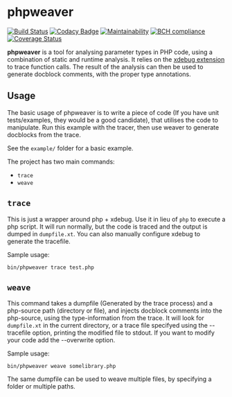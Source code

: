 phpweaver
===
[![Build Status](https://travis-ci.org/AJenbo/php-tracer-weaver.svg?branch=master)](https://travis-ci.org/AJenbo/php-tracer-weaver)
[![Codacy Badge](https://api.codacy.com/project/badge/Grade/cc2ad72a9e4c47a9bbc84037a29857a8)](https://www.codacy.com/app/AJenbo/php-tracer-weaver?utm_source=github.com&amp;utm_medium=referral&amp;utm_content=AJenbo/php-tracer-weaver&amp;utm_campaign=Badge_Grade)
[![Maintainability](https://api.codeclimate.com/v1/badges/412a2f0203c7ed255bee/maintainability)](https://codeclimate.com/github/AJenbo/php-tracer-weaver/maintainability)
[![BCH compliance](https://bettercodehub.com/edge/badge/AJenbo/php-tracer-weaver?branch=master)](https://bettercodehub.com/)
[![Coverage Status](https://coveralls.io/repos/github/AJenbo/php-tracer-weaver/badge.svg?branch=master)](https://coveralls.io/github/AJenbo/php-tracer-weaver?branch=master)

**phpweaver** is a tool for analysing parameter types in PHP code, using a combination of static and runtime analysis. It relies on the [xdebug extension](http://www.xdebug.org/docs/execution_trace) to trace function calls. The result of the analysis can then be used to generate docblock comments, with the proper type annotations.

Usage
---

The basic usage of phpweaver is to write a piece of code (If you have unit tests/examples, they would be a good candidate), that utilises the code to manipulate. Run this example with the tracer, then use weaver to generate docblocks from the trace.

See the `example/` folder for a basic example.

The project has two main commands:

* `trace`
* `weave`

`trace`
---

This is just a wrapper around php + xdebug. Use it in lieu of `php` to execute a php script. It will run normally, but the code is traced and the output is dumped in `dumpfile.xt`. You can also manually configure xdebug to generate the tracefile.

Sample usage:

    bin/phpweaver trace test.php

`weave`
---

This command takes a dumpfile (Generated by the trace process) and a php-source path (directory or file), and injects docblock comments into the php-source, using the type-information from the trace. It will look for `dumpfile.xt` in the current directory, or a trace file specifyed using the --tracefile option, printing the modified file to stdout. If you want to modify your code add the --overwrite option.

Sample usage:

    bin/phpweaver weave somelibrary.php

The same dumpfile can be used to weave multiple files, by specifying a folder or multiple paths.
